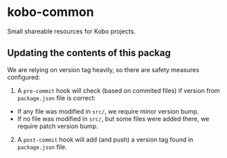 # kobo-common

Small shareable resources for Kobo projects.

## Updating the contents of this packag

We are relying on version tag heavily, so there are safety measures configured:

1. A `pre-commit` hook will check (based on commited files) if version from `package.json` file is correct:
  - If any file was modified in `src/`, we require minor version bump.
  - If no file was modified in `src/`, but some files were added there, we require patch version bump.
2. A `post-commit` hook will add (and push) a version tag found in `package.json` file.
